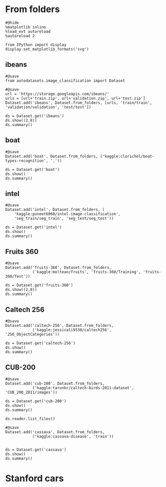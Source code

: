 # From folders

```{.python .input  n=73}
#@hide
%matplotlib inline
%load_ext autoreload
%autoreload 2

from IPython import display
display.set_matplotlib_formats('svg')
```

## ibeans

```{.python .input  n=74}
#@save
from autodatasets.image_classification import Dataset
```

```{.python .input}
#@save
url = 'https://storage.googleapis.com/ibeans/'
urls = [url+'train.zip', url+'validation.zip', url+'test.zip']
Dataset.add('ibeans', Dataset.from_folders, [urls, 'train/train', 'validation/validation', 'test/test'])

ds = Dataset.get('ibeans')
ds.show((2,8))
ds.summary()
```

## boat

```{.python .input}
#@save
Dataset.add('boat', Dataset.from_folders, ('kaggle:clorichel/boat-types-recognition', '.'))

ds = Dataset.get('boat')
ds.show()
ds.summary()
```

## intel

```{.python .input}
#@save
Dataset.add('intel', Dataset.from_folders, (
    'kaggle:puneet6060/intel-image-classification',
    'seg_train/seg_train', 'seg_test/seg_test'))

ds = Dataset.get('intel')
ds.show()
ds.summary()
```

## Fruits 360

```{.python .input}
#@save
Dataset.add('fruits-360', Dataset.from_folders, 
            ('kaggle:moltean/fruits', 'fruits-360/Training', 'fruits-360/Test'))

ds = Dataset.get('fruits-360')
ds.show((2,8))
ds.summary()
```

## Caltech 256

```{.python .input}
#@save
Dataset.add('caltech-256', Dataset.from_folders, 
            ('kaggle:jessicali9530/caltech256', '256_ObjectCategories'))

ds = Dataset.get('caltech-256')
ds.show()
ds.summary()
```

## CUB-200

```{.python .input  n=75}
#@save
Dataset.add('cub-200', Dataset.from_folders, 
            ('kaggle:tarunkr/caltech-birds-2011-dataset', 'CUB_200_2011/images'))

ds = Dataset.get('cub-200')
ds.show()
ds.summary()
```

```{.python .input  n=78}
ds.reader.list_files()
```

```{.python .input  n=77}
#@save
Dataset.add('cassava', Dataset.from_folders, 
            ('kaggle:cassava-disease', 'train'))


ds = Dataset.get('cassava')
ds.show()
ds.summary()
```

# Stanford cars
